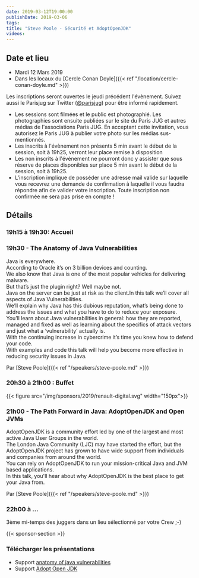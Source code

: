 ```yaml
---
date: 2019-03-12T19:00:00
publishDate: 2019-03-06
tags:
title: "Steve Poole - Sécurité et AdoptOpenJDK"
videos:
---
```


## Date et lieu

- Mardi 12 Mars 2019
- Dans les locaux du [Cercle Conan Doyle]({{< ref "/location/cercle-conan-doyle.md" >}})

Les inscriptions seront ouvertes le jeudi précédent l'évènement. Suivez aussi le Parisjug sur Twitter ([@parisjug](https://twitter.com/parisjug)) pour être informé rapidement.
- Les sessions sont filmées et le public est photographié. Les photographies sont ensuite publiées sur le site du Paris JUG et autres médias de l'associations Paris JUG. En acceptant cette invitation, vous autorisez le Paris JUG à publier votre photo sur les médias sus-mentionnés.
- Les inscrits à l'évènement non présents 5 min avant le début de la session, soit à 19h25, verront leur place remise à disposition
- Les non inscrits à l'évènement ne pourront donc y assister que sous réserve de places disponibles sur place 5 min avant le début de la session, soit à 19h25.
- L’inscription implique de posséder une adresse mail valide sur laquelle vous recevrez une demande de confirmation à laquelle il vous faudra répondre afin de valider votre inscription. Toute inscription non confirmée ne sera pas prise en compte !

## Détails

### 19h15 à 19h30: Accueil

### 19h30 - The Anatomy of Java Vulnerabilities

Java is everywhere.  
According to Oracle it’s on 3 billion devices and counting.  
We also know that Java is one of the most popular vehicles for delivering malware.  
But that’s just the plugin right? Well maybe not.  
Java on the server can be just at risk as the client.In this talk we’ll cover all aspects of Java Vulnerabilities.  
We’ll explain why Java has this dubious reputation, what’s being done to address the issues and what you have to do to reduce your exposure.  
You’ll learn about Java vulnerabilities in general: how they are reported, managed and fixed as well as learning about the specifics of attack vectors and just what a ‘vulnerability’ actually is.  
With the continuing increase in cybercrime it’s time you knew how to defend your code.  
With examples and code this talk will help you become more effective in reducing security issues in Java.

Par [Steve Poole]({{< ref "/speakers/steve-poole.md" >}})

### 20h30 à 21h00 : Buffet

{{< figure src="/img/sponsors/2019/renault-digital.svg" width="150px">}}

### 21h00 - The Path Forward in Java: AdoptOpenJDK and Open JVMs

AdoptOpenJDK is a community effort led by one of the largest and most active Java User Groups in the world.  
The London Java Community (LJC) may have started the effort, but the AdoptOpenJDK project has grown to have wide support from individuals and companies from around the world.  
You can rely on AdoptOpenJDK to run your mission-critical Java and JVM based applications.  
In this talk, you'll hear about why AdoptOpenJDK is the best place to get your Java from.

Par [Steve Poole]({{< ref "/speakers/steve-poole.md" >}})

### 22h00 à ...

3ème mi-temps des juggers dans un lieu sélectionné par votre Crew ;-)

{{< sponsor-section >}}

### Télécharger les présentations

* Support [anatomy of java vulnerabilities](https://fr.slideshare.net/StevePoole/anatomy-of-java-vulnerabilities-nljug-2018)
* Support [Adopt Open JDK](https://fr.slideshare.net/StevePoole/eclipse-openj9-springone-2018-lightning-talk)
